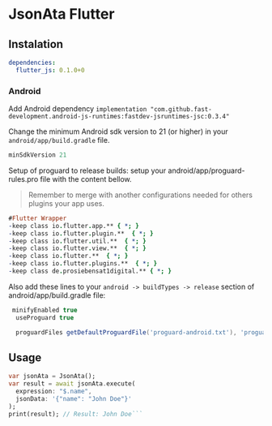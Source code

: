 # JsonAta Flutter

## Instalation

```yaml
dependencies:
  flutter_js: 0.1.0+0
```

### Android

Add Android dependency `implementation "com.github.fast-development.android-js-runtimes:fastdev-jsruntimes-jsc:0.3.4"`

Change the minimum Android sdk version to 21 (or higher) in your `android/app/build.gradle` file.

```gradle
minSdkVersion 21
```

Setup of proguard to release builds: setup your android/app/proguard-rules.pro file
with the content bellow.

> Remember to merge with another configurations needed for
others plugins your app uses.

```proguard-rules.pro
#Flutter Wrapper
-keep class io.flutter.app.** { *; }
-keep class io.flutter.plugin.**  { *; }
-keep class io.flutter.util.**  { *; }
-keep class io.flutter.view.**  { *; }
-keep class io.flutter.**  { *; }
-keep class io.flutter.plugins.**  { *; }
-keep class de.prosiebensat1digital.** { *; }
```

Also add these lines to your `android -> buildTypes -> release` section of android/app/build.gradle file:

```gradle
 minifyEnabled true
  useProguard true

  proguardFiles getDefaultProguardFile('proguard-android.txt'), 'proguard-rules.pro'
```

## Usage

```dart
var jsonAta = JsonAta();
var result = await jsonAta.execute(
  expression: "$.name",
  jsonData: '{"name": "John Doe"}'
);
print(result); // Result: John Doe```
